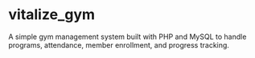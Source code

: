 # vitalize_gym
A simple gym management system built with PHP and MySQL to handle programs, attendance, member enrollment, and progress tracking.
